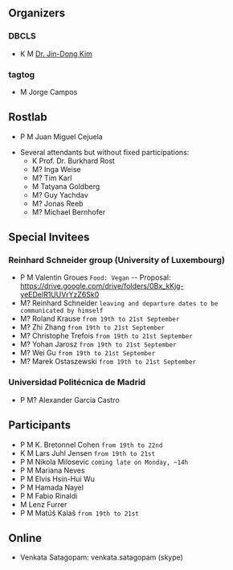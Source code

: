 ## Organizers

### DBCLS

* K M [Dr. Jin-Dong Kim](http://data.dbcls.jp/~jdkim/)

### tagtog

* M Jorge Campos

## Rostlab

* P M Juan Miguel Cejuela
- Several attendants but without fixed participations:
    - K Prof. Dr. Burkhard Rost
    - M? Inga Weise
    - M? Tim Karl
    - M Tatyana Goldberg
    - M? Guy Yachdav
    - M? Jonas Reeb
    - M? Michael Bernhofer

## Special Invitees

### Reinhard Schneider group (University of Luxembourg)

* P M Valentin Groues `Food: Vegan` -- Proposal: https://drive.google.com/drive/folders/0Bx_kKjg-yeEDelR1UUVrYzZ6Sk0
* M? Reinhard Schneider `leaving and departure dates to be communicated by himself`
* M? Roland Krause `from 19th to 21st September`
* M? Zhi Zhang `from 19th to 21st September`
* M? Christophe Trefois `from 19th to 21st September`
* M? Yohan Jarosz `from 19th to 21st September`
* M? Wei Gu `from 19th to 21st September`
* M? Marek Ostaszewski `from 19th to 21st September`

### Universidad Politécnica de Madrid

* P M? Alexander Garcia Castro


## Participants

* P M K. Bretonnel Cohen `from 19th to 22nd`
* K M Lars Juhl Jensen `from 19th to 21st`
* P M Nikola Milosevic `coming late on Monday, ~14h`
* P M Mariana Neves
* P M Elvis Hsin-Hui Wu
* P M Hamada Nayel
* P M Fabio Rinaldi
* M Lenz Furrer
* P M Matúš Kalaš `from 19th to 21st`


## Online

- Venkata Satagopam: venkata.satagopam (skype)
